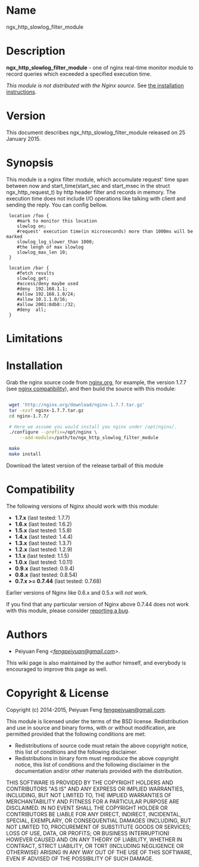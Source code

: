 Name
====

ngx_http_slowlog_filter_module

Description
===========

**ngx_http_slowlog_filter_module** - one of nginx real-time monitor module to record queries which exceeded a specified execution time. 


*This module is not distributed with the Nginx source.* See [the installation instructions](#installation).


Version
=======

This document describes ngx_http_slowlog_filter_module released on 25 January 2015.

Synopsis
========

This module is a nginx filter module, which accumulate request' time span between now and start_time(start_sec and start_msec in the struct ngx_http_request_t) by http header filter and records in memory. The execution time does not include I/O operations like talking with client and sending the reply.
You can config bellow.
```nginx
 location /foo {
	#mark to monitor this location
	slowlog on; 
	#request' execution time(in microseconds) more than 1000ms will be marked
	slowlog_log_slower_than 1000;
	#the lengh of max slowlog
	slowlog_max_len 10;
 }

 location /bar {
	#fetch results
	slowlog_get;
	#access/deny maybe used
	#deny  192.168.1.1;
	#allow 192.168.1.0/24;
	#allow 10.1.1.0/16;
	#allow 2001:0db8::/32;
	#deny  all;
 }

```

Limitations
===========


Installation
============

Grab the nginx source code from [nginx.org](http://nginx.org/), for example,
the version 1.7.7 (see [nginx compatibility](#compatibility)), and then build the source with this module:

```bash

 wget 'http://nginx.org/download/nginx-1.7.7.tar.gz'
 tar -xzvf nginx-1.7.7.tar.gz
 cd nginx-1.7.7/

 # Here we assume you would install you nginx under /opt/nginx/.
 ./configure --prefix=/opt/nginx \
     --add-module=/path/to/ngx_http_slowlog_filter_module

 make
 make install
```

Download the latest version of the release tarball of this module

Compatibility
=============

The following versions of Nginx should work with this module:

* **1.7.x**                       (last tested: 1.7.7)
* **1.6.x**                       (last tested: 1.6.2)
* **1.5.x**                       (last tested: 1.5.8)
* **1.4.x**                       (last tested: 1.4.4)
* **1.3.x**                       (last tested: 1.3.7)
* **1.2.x**                       (last tested: 1.2.9)
* **1.1.x**                       (last tested: 1.1.5)
* **1.0.x**                       (last tested: 1.0.11)
* **0.9.x**                       (last tested: 0.9.4)
* **0.8.x**                       (last tested: 0.8.54)
* **0.7.x >= 0.7.44**             (last tested: 0.7.68)

Earlier versions of Nginx like 0.6.x and 0.5.x will *not* work.

If you find that any particular version of Nginx above 0.7.44 does not work with this module, please consider [reporting a bug](#report-bugs).

Authors
=======

* Peiyuan Feng *&lt;fengpeiyuan@gmail.com&gt;*.

This wiki page is also maintained by the author himself, and everybody is encouraged to improve this page as well.

Copyright & License
===================

Copyright (c) 2014-2015, Peiyuan Feng <fengpeiyuan@gmail.com>.

This module is licensed under the terms of the BSD license.
Redistribution and use in source and binary forms, with or without
modification, are permitted provided that the following conditions
are met:

* Redistributions of source code must retain the above copyright notice, this list of conditions and the following disclaimer.
* Redistributions in binary form must reproduce the above copyright notice, this list of conditions and the following disclaimer in the documentation and/or other materials provided with the distribution.

THIS SOFTWARE IS PROVIDED BY THE COPYRIGHT HOLDERS AND CONTRIBUTORS
"AS IS" AND ANY EXPRESS OR IMPLIED WARRANTIES, INCLUDING, BUT NOT
LIMITED TO, THE IMPLIED WARRANTIES OF MERCHANTABILITY AND FITNESS FOR
A PARTICULAR PURPOSE ARE DISCLAIMED. IN NO EVENT SHALL THE COPYRIGHT
HOLDER OR CONTRIBUTORS BE LIABLE FOR ANY DIRECT, INDIRECT, INCIDENTAL,
SPECIAL, EXEMPLARY, OR CONSEQUENTIAL DAMAGES (INCLUDING, BUT NOT LIMITED
TO, PROCUREMENT OF SUBSTITUTE GOODS OR SERVICES; LOSS OF USE, DATA, OR
PROFITS; OR BUSINESS INTERRUPTION) HOWEVER CAUSED AND ON ANY THEORY OF
LIABILITY, WHETHER IN CONTRACT, STRICT LIABILITY, OR TORT (INCLUDING
NEGLIGENCE OR OTHERWISE) ARISING IN ANY WAY OUT OF THE USE OF THIS
SOFTWARE, EVEN IF ADVISED OF THE POSSIBILITY OF SUCH DAMAGE.

